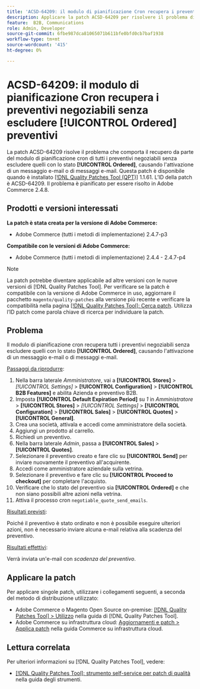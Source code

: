 ```yaml
---
title: 'ACSD-64209: il modulo di pianificazione Cron recupera i preventivi negoziabili senza escludere [!UICONTROL Ordered] preventivi'
description: Applicare la patch ACSD-64209 per risolvere il problema di Adobe Commerce in cui il modulo di pianificazione cron recupera tutti i preventivi negoziabili senza escludere quelli con lo stato [!UICONTROL Ordered], causando l'attivazione di un messaggio e-mail o di messaggi e-mail.
feature:  B2B, Communications
role: Admin, Developer
source-git-commit: 6fbe987dca81065071b611bfe0bfd0cb7baf1938
workflow-type: tm+mt
source-wordcount: '415'
ht-degree: 0%

---
```


# ACSD-64209: il modulo di pianificazione Cron recupera i preventivi negoziabili senza escludere [!UICONTROL Ordered] preventivi

La patch ACSD-64209 risolve il problema che comporta il recupero da parte del modulo di pianificazione cron di tutti i preventivi negoziabili senza escludere quelli con lo stato **[!UICONTROL Ordered]**, causando l&#39;attivazione di un messaggio e-mail o di messaggi e-mail. Questa patch è disponibile quando è installato [[!DNL Quality Patches Tool (QPT)]](/help/tools/quality-patches-tool/quality-patches-tool-to-self-serve-quality-patches.md) 1.1.61. L’ID della patch è ACSD-64209. Il problema è pianificato per essere risolto in Adobe Commerce 2.4.8.

## Prodotti e versioni interessati

**La patch è stata creata per la versione di Adobe Commerce:**

* Adobe Commerce (tutti i metodi di implementazione) 2.4.7-p3

**Compatibile con le versioni di Adobe Commerce:**

* Adobe Commerce (tutti i metodi di implementazione) 2.4.4 - 2.4.7-p4

>[!NOTE]
>
>La patch potrebbe diventare applicabile ad altre versioni con le nuove versioni di [!DNL Quality Patches Tool]. Per verificare se la patch è compatibile con la versione di Adobe Commerce in uso, aggiornare il pacchetto `magento/quality-patches` alla versione più recente e verificare la compatibilità nella pagina [[!DNL Quality Patches Tool]: Cerca patch](https://experienceleague.adobe.com/tools/commerce-quality-patches/index.html). Utilizza l’ID patch come parola chiave di ricerca per individuare la patch.

## Problema

Il modulo di pianificazione cron recupera tutti i preventivi negoziabili senza escludere quelli con lo stato **[!UICONTROL Ordered]**, causando l&#39;attivazione di un messaggio e-mail o di messaggi e-mail.

<u>Passaggi da riprodurre</u>:


1. Nella barra laterale *Amministratore*, vai a **[!UICONTROL Stores]** > *[!UICONTROL Settings]* > **[!UICONTROL Configuration]** > **[!UICONTROL B2B Features]** e abilita Azienda e preventivo B2B.
1. Imposta **[!UICONTROL Default Expiration Period]** su *1* in *Amministratore* > **[!UICONTROL Stores]** > *[!UICONTROL Settings]* > **[!UICONTROL Configuration]** > **[!UICONTROL Sales]** > **[!UICONTROL Quotes]** > **[!UICONTROL General]**.
1. Crea una società, attivala e accedi come amministratore della società.
1. Aggiungi un prodotto al carrello.
1. Richiedi un preventivo.
1. Nella barra laterale *Admin*, passa a **[!UICONTROL Sales]** > **[!UICONTROL Quotes]**.
1. Selezionare il preventivo creato e fare clic su **[!UICONTROL Send]** per inviare nuovamente il preventivo all&#39;acquirente.
1. Accedi come amministratore aziendale sulla vetrina.
1. Selezionare il preventivo e fare clic su **[!UICONTROL Proceed to checkout]** per completare l&#39;acquisto.
1. Verificare che lo stato del preventivo sia **[!UICONTROL Ordered]** e che non siano possibili altre azioni nella vetrina.
1. Attiva il processo cron `negotiable_quote_send_emails`.


<u>Risultati previsti</u>:

Poiché il preventivo è stato ordinato e non è possibile eseguire ulteriori azioni, non è necessario inviare alcuna e-mail relativa alla scadenza del preventivo.

<u>Risultati effettivi</u>:

Verrà inviata un&#39;e-mail con *scadenza del preventivo*.

## Applicare la patch

Per applicare singole patch, utilizzare i collegamenti seguenti, a seconda del metodo di distribuzione utilizzato:

* Adobe Commerce o Magento Open Source on-premise: [[!DNL Quality Patches Tool] > Utilizzo](/help/tools/quality-patches-tool/usage.md) nella guida di [!DNL Quality Patches Tool].
* Adobe Commerce su infrastruttura cloud: [Aggiornamenti e patch > Applica patch](https://experienceleague.adobe.com/docs/commerce-cloud-service/user-guide/develop/upgrade/apply-patches.html) nella guida Commerce su infrastruttura cloud.

## Lettura correlata

Per ulteriori informazioni su [!DNL Quality Patches Tool], vedere:

* [[!DNL Quality Patches Tool]: strumento self-service per patch di qualità](/help/tools/quality-patches-tool/quality-patches-tool-to-self-serve-quality-patches.md) nella guida degli strumenti.
